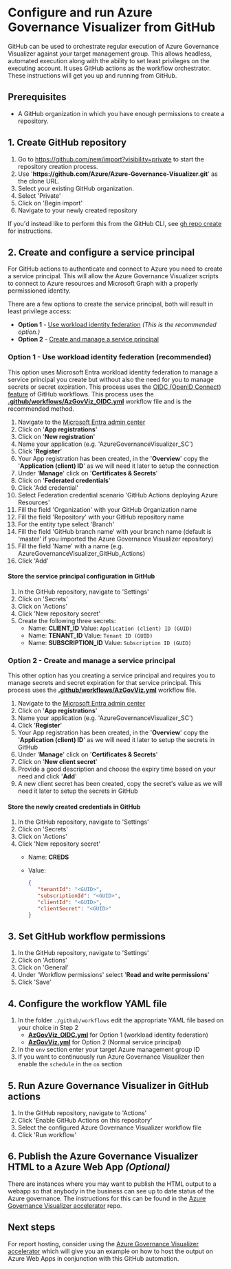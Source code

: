 
# Configure and run Azure Governance Visualizer from GitHub

GitHub can be used to orchestrate regular execution of Azure Governance Visualizer against your target management group. This allows headless, automated execution along with the ability to set least privileges on the executing account. It uses GitHub actions as the workflow orchestrator. These instructions will get you up and running from GitHub.

## Prerequisites

- A GitHub organization in which you have enough permissions to create a repository.

## 1. Create GitHub repository

1. Go to <https://github.com/new/import?visibility=private> to start the repository creation process.
1. Use '**https:\//github.com/Azure/Azure-Governance-Visualizer.git**' as the clone URL.
1. Select your existing GitHub organization.
1. Select 'Private'
1. Click on 'Begin import'
1. Navigate to your newly created repository

If you'd instead like to perform this from the GitHub CLI, see [gh repo create](https://cli.github.com/manual/gh_repo_create) for instructions.

## 2. Create and configure a service principal

For GitHub actions to authenticate and connect to Azure you need to create a service principal. This will allow the Azure Governance Visualizer scripts to connect to Azure resources and Microsoft Graph with a properly permissioned identity.

There are a few options to create the service principal, both will result in least privilege access:

- **Option 1** - [Use workload identity federation](#option-1---use-workload-identity-federation-recommended) _(This is the recommended option.)_
- **Option 2** - [Create and manage a service principal](#option-2---create-and-manage-a-service-principal)

### Option 1 - Use workload identity federation (recommended)

This option uses Microsoft Entra workload identity federation to manage a service principal you create but without also the need for you to manage secrets or secret expiration. This process uses the [OIDC (OpenID Connect) feature](https://docs.github.com/actions/deployment/security-hardening-your-deployments/configuring-openid-connect-in-azure) of GitHub workflows. This process uses the **[.github/workflows/AzGovViz_OIDC.yml](../.github/workflows/AzGovViz_OIDC.yml)** workflow file and is the recommended method.

1. Navigate to the [Microsoft Entra admin center](https://entra.microsoft.com/)
1. Click on '**App registrations**'
1. Click on '**New registration**'
1. Name your application (e.g. 'AzureGovernanceVisualizer_SC')
1. Click '**Register**'
1. Your App registration has been created, in the '**Overview**' copy the '**Application (client) ID**' as we will need it later to setup the connection
1. Under '**Manage**' click on '**Certificates & Secrets**'
1. Click on '**Federated credentials**'
1. Click 'Add credential'
1. Select Federation credential scenario 'GitHub Actions deploying Azure Resources'
1. Fill the field 'Organization' with your GitHub Organization name
1. Fill the field 'Repository' with your GitHub repository name
1. For the entity type select 'Branch'
1. Fill the field 'GitHub branch name' with your branch name (default is 'master' if you imported the Azure Governance Visualizer repository)
1. Fill the field 'Name' with a name (e.g. AzureGovernanceVisualizer_GitHub_Actions)
1. Click 'Add'

#### Store the service principal configuration in GitHub

1. In the GitHub repository, navigate to 'Settings'
1. Click on 'Secrets'
1. Click on 'Actions'
1. Click 'New repository secret'
1. Create the following three secrets:
   - Name: **CLIENT_ID**
     Value: `Application (client) ID (GUID)`
   - Name: **TENANT_ID**
     Value: `Tenant ID (GUID)`
   - Name: **SUBSCRIPTION_ID**
     Value: `Subscription ID (GUID)`

### Option 2 - Create and manage a service principal

This other option has you creating a service principal and requires you to manage secrets and secret expiration for that service principal. This process uses the **[.github/workflows/AzGovViz.yml](../.github/workflows/AzGovViz.yml)** workflow file.

1. Navigate to the [Microsoft Entra admin center](https://entra.microsoft.com/)
1. Click on '**App registrations**'
1. Name your application (e.g. 'AzureGovernanceVisualizer_SC')
1. Click '**Register**'
1. Your App registration has been created, in the '**Overview**' copy the '**Application (client) ID**' as we will need it later to setup the secrets in GitHub
1. Under '**Manage**' click on '**Certificates & Secrets**'
1. Click on '**New client secret**'
1. Provide a good description and choose the expiry time based on your need and click '**Add**'
1. A new client secret has been created, copy the secret's value as we will need it later to setup the secrets in GitHub

#### Store the newly created credentials in GitHub

1. In the GitHub repository, navigate to 'Settings'
1. Click on 'Secrets'
1. Click on 'Actions'
1. Click 'New repository secret'
   - Name: **CREDS**
   - Value:

     ```json
     {
        "tenantId": "<GUID>",
        "subscriptionId": "<GUID>",
        "clientId": "<GUID>",
        "clientSecret": "<GUID>"
     }
     ```

## 3. Set GitHub workflow permissions

1. In the GitHub repository, navigate to 'Settings'
1. Click on 'Actions'
1. Click on 'General'
1. Under 'Workflow permissions' select '**Read and write permissions**'
1. Click 'Save'

## 4. Configure the workflow YAML file

1. In the folder `./github/workflows` edit the appropriate YAML file based on your choice in Step 2
   - **[AzGovViz_OIDC.yml](../.github/workflows/AzGovViz_OIDC.yml)** for Option 1 (workload identity federation)
   - **[AzGovViz.yml](../.github/workflows/AzGovViz.yml)** for Option 2 (Normal service principal)
1. In the `env` section enter your target Azure management group ID
1. If you want to continuously run Azure Governance Visualizer then enable the `schedule` in the `on` section

## 5. Run Azure Governance Visualizer in GitHub actions

1. In the GitHub repository, navigate to 'Actions'
1. Click 'Enable GitHub Actions on this repository'
1. Select the configured Azure Governance Visualizer workflow file
1. Click 'Run workflow'

## 6. Publish the Azure Governance Visualizer HTML to a Azure Web App _(Optional)_

There are instances where you may want to publish the HTML output to a webapp so that anybody in the business can see up to date status of the Azure governance. The instructions for this can be found in the [Azure Governance Visualizer accelerator](https://github.com/Azure/Azure-Governance-Visualizer-Accelerator?tab=readme-ov-file#5-create-a-microsoft-entra-application-for-user-authentication-to-the-azure-web-app-that-will-host-azgovviz) repo.

## Next steps

For report hosting, consider using the [Azure Governance Visualizer accelerator](https://github.com/Azure/Azure-Governance-Visualizer-Accelerator) which will give you an example on how to host the output on Azure Web Apps in conjunction with this GitHub automation.
